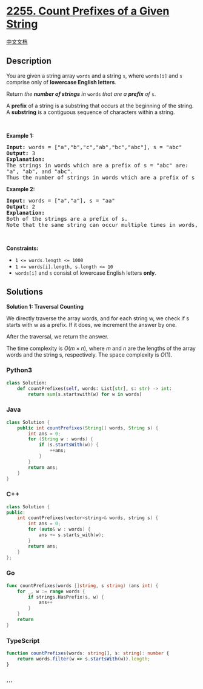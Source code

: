 # [2255. Count Prefixes of a Given String](https://leetcode.com/problems/count-prefixes-of-a-given-string)

[中文文档](/solution/2200-2299/2255.Count%20Prefixes%20of%20a%20Given%20String/README.md)

## Description

<p>You are given a string array <code>words</code> and a string <code>s</code>, where <code>words[i]</code> and <code>s</code> comprise only of <strong>lowercase English letters</strong>.</p>

<p>Return <em>the <strong>number of strings</strong> in</em> <code>words</code> <em>that are a <strong>prefix</strong> of</em> <code>s</code>.</p>

<p>A <strong>prefix</strong> of a string is a substring that occurs at the beginning of the string. A <b>substring</b> is a contiguous sequence of characters within a string.</p>

<p>&nbsp;</p>
<p><strong class="example">Example 1:</strong></p>

<pre>
<strong>Input:</strong> words = [&quot;a&quot;,&quot;b&quot;,&quot;c&quot;,&quot;ab&quot;,&quot;bc&quot;,&quot;abc&quot;], s = &quot;abc&quot;
<strong>Output:</strong> 3
<strong>Explanation:</strong>
The strings in words which are a prefix of s = &quot;abc&quot; are:
&quot;a&quot;, &quot;ab&quot;, and &quot;abc&quot;.
Thus the number of strings in words which are a prefix of s is 3.</pre>

<p><strong class="example">Example 2:</strong></p>

<pre>
<strong>Input:</strong> words = [&quot;a&quot;,&quot;a&quot;], s = &quot;aa&quot;
<strong>Output:</strong> 2
<strong>Explanation:
</strong>Both of the strings are a prefix of s. 
Note that the same string can occur multiple times in words, and it should be counted each time.</pre>

<p>&nbsp;</p>
<p><strong>Constraints:</strong></p>

<ul>
	<li><code>1 &lt;= words.length &lt;= 1000</code></li>
	<li><code>1 &lt;= words[i].length, s.length &lt;= 10</code></li>
	<li><code>words[i]</code> and <code>s</code> consist of lowercase English letters <strong>only</strong>.</li>
</ul>

## Solutions

**Solution 1: Traversal Counting**

We directly traverse the array words, and for each string w, we check if s starts with w as a prefix. If it does, we increment the answer by one.

After the traversal, we return the answer.

The time complexity is $O(m \times n)$, where $m$ and $n$ are the lengths of the array words and the string s, respectively. The space complexity is $O(1)$.

<!-- tabs:start -->

### **Python3**

```python
class Solution:
    def countPrefixes(self, words: List[str], s: str) -> int:
        return sum(s.startswith(w) for w in words)
```

### **Java**

```java
class Solution {
    public int countPrefixes(String[] words, String s) {
        int ans = 0;
        for (String w : words) {
            if (s.startsWith(w)) {
                ++ans;
            }
        }
        return ans;
    }
}
```

### **C++**

```cpp
class Solution {
public:
    int countPrefixes(vector<string>& words, string s) {
        int ans = 0;
        for (auto& w : words) {
            ans += s.starts_with(w);
        }
        return ans;
    }
};
```

### **Go**

```go
func countPrefixes(words []string, s string) (ans int) {
	for _, w := range words {
		if strings.HasPrefix(s, w) {
			ans++
		}
	}
	return
}
```

### **TypeScript**

```ts
function countPrefixes(words: string[], s: string): number {
    return words.filter(w => s.startsWith(w)).length;
}
```

### **...**

```

```

<!-- tabs:end -->
